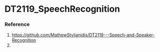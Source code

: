 # DT2119_SpeechRecognition


### Reference
1. https://github.com/MathewStylianidis/DT2119---Speech-and-Speaker-Recognition
2. 